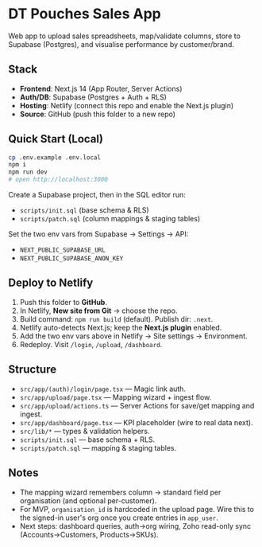 # DT Pouches Sales App

Web app to upload sales spreadsheets, map/validate columns, store to Supabase (Postgres), and visualise performance by customer/brand.

## Stack
- **Frontend**: Next.js 14 (App Router, Server Actions)
- **Auth/DB**: Supabase (Postgres + Auth + RLS)
- **Hosting**: Netlify (connect this repo and enable the Next.js plugin)
- **Source**: GitHub (push this folder to a new repo)

## Quick Start (Local)
```bash
cp .env.example .env.local
npm i
npm run dev
# open http://localhost:3000
```

Create a Supabase project, then in the SQL editor run:
- `scripts/init.sql` (base schema & RLS)
- `scripts/patch.sql` (column mappings & staging tables)

Set the two env vars from Supabase → Settings → API:
- `NEXT_PUBLIC_SUPABASE_URL`
- `NEXT_PUBLIC_SUPABASE_ANON_KEY`

## Deploy to Netlify
1. Push this folder to **GitHub**.
2. In Netlify, **New site from Git** → choose the repo.
3. Build command: `npm run build` (default). Publish dir: `.next`.
4. Netlify auto-detects Next.js; keep the **Next.js plugin** enabled.
5. Add the two env vars above in Netlify → Site settings → Environment.
6. Redeploy. Visit `/login`, `/upload`, `/dashboard`.

## Structure
- `src/app/(auth)/login/page.tsx` — Magic link auth.
- `src/app/upload/page.tsx` — Mapping wizard + ingest flow.
- `src/app/upload/actions.ts` — Server Actions for save/get mapping and ingest.
- `src/app/dashboard/page.tsx` — KPI placeholder (wire to real data next).
- `src/lib/*` — types & validation helpers.
- `scripts/init.sql` — base schema + RLS.
- `scripts/patch.sql` — mapping & staging tables.

## Notes
- The mapping wizard remembers column → standard field per organisation (and optional per-customer).
- For MVP, `organisation_id` is hardcoded in the upload page. Wire this to the signed-in user's org once you create entries in `app_user`.
- Next steps: dashboard queries, auth→org wiring, Zoho read-only sync (Accounts→Customers, Products→SKUs).
